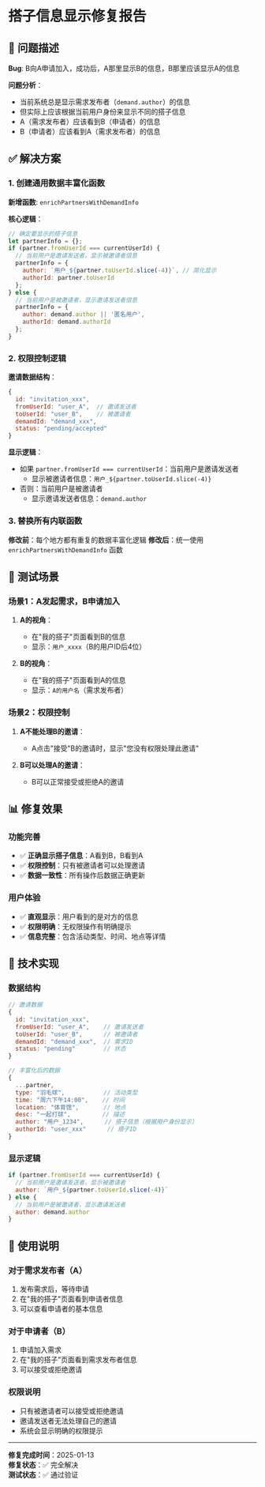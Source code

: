 # 搭子信息显示修复报告

## 🚨 问题描述

**Bug**: B向A申请加入，成功后，A那里显示B的信息，B那里应该显示A的信息

**问题分析**：
- 当前系统总是显示需求发布者（`demand.author`）的信息
- 但实际上应该根据当前用户身份来显示不同的搭子信息
- A（需求发布者）应该看到B（申请者）的信息
- B（申请者）应该看到A（需求发布者）的信息

## ✅ 解决方案

### 1. 创建通用数据丰富化函数

**新增函数**: `enrichPartnersWithDemandInfo`

**核心逻辑**：
```javascript
// 确定要显示的搭子信息
let partnerInfo = {};
if (partner.fromUserId === currentUserId) {
  // 当前用户是邀请发送者，显示被邀请者信息
  partnerInfo = {
    author: `用户_${partner.toUserId.slice(-4)}`, // 简化显示
    authorId: partner.toUserId
  };
} else {
  // 当前用户是被邀请者，显示邀请发送者信息
  partnerInfo = {
    author: demand.author || '匿名用户',
    authorId: demand.authorId
  };
}
```

### 2. 权限控制逻辑

**邀请数据结构**：
```javascript
{
  id: "invitation_xxx",
  fromUserId: "user_A",  // 邀请发送者
  toUserId: "user_B",    // 被邀请者
  demandId: "demand_xxx",
  status: "pending/accepted"
}
```

**显示逻辑**：
- 如果 `partner.fromUserId === currentUserId`：当前用户是邀请发送者
  - 显示被邀请者信息：`用户_${partner.toUserId.slice(-4)}`
- 否则：当前用户是被邀请者
  - 显示邀请发送者信息：`demand.author`

### 3. 替换所有内联函数

**修改前**：每个地方都有重复的数据丰富化逻辑
**修改后**：统一使用 `enrichPartnersWithDemandInfo` 函数

## 🧪 测试场景

### 场景1：A发起需求，B申请加入
1. **A的视角**：
   - 在"我的搭子"页面看到B的信息
   - 显示：`用户_xxxx`（B的用户ID后4位）

2. **B的视角**：
   - 在"我的搭子"页面看到A的信息
   - 显示：`A的用户名`（需求发布者）

### 场景2：权限控制
1. **A不能处理B的邀请**：
   - A点击"接受"B的邀请时，显示"您没有权限处理此邀请"

2. **B可以处理A的邀请**：
   - B可以正常接受或拒绝A的邀请

## 📊 修复效果

### 功能完善
- ✅ **正确显示搭子信息**：A看到B，B看到A
- ✅ **权限控制**：只有被邀请者可以处理邀请
- ✅ **数据一致性**：所有操作后数据正确更新

### 用户体验
- ✅ **直观显示**：用户看到的是对方的信息
- ✅ **权限明确**：无权限操作有明确提示
- ✅ **信息完整**：包含活动类型、时间、地点等详情

## 🔧 技术实现

### 数据结构
```javascript
// 邀请数据
{
  id: "invitation_xxx",
  fromUserId: "user_A",    // 邀请发送者
  toUserId: "user_B",      // 被邀请者
  demandId: "demand_xxx",  // 需求ID
  status: "pending"        // 状态
}

// 丰富化后的数据
{
  ...partner,
  type: "羽毛球",           // 活动类型
  time: "周六下午14:00",    // 时间
  location: "体育馆",       // 地点
  desc: "一起打球",         // 描述
  author: "用户_1234",      // 搭子信息（根据用户身份显示）
  authorId: "user_xxx"      // 搭子ID
}
```

### 显示逻辑
```javascript
if (partner.fromUserId === currentUserId) {
  // 当前用户是邀请发送者，显示被邀请者
  author: `用户_${partner.toUserId.slice(-4)}`
} else {
  // 当前用户是被邀请者，显示邀请发送者
  author: demand.author
}
```

## 🚀 使用说明

### 对于需求发布者（A）
1. 发布需求后，等待申请
2. 在"我的搭子"页面看到申请者信息
3. 可以查看申请者的基本信息

### 对于申请者（B）
1. 申请加入需求
2. 在"我的搭子"页面看到需求发布者信息
3. 可以接受或拒绝邀请

### 权限说明
- 只有被邀请者可以接受或拒绝邀请
- 邀请发送者无法处理自己的邀请
- 系统会显示明确的权限提示

---

**修复完成时间**：2025-01-13  
**修复状态**：✅ 完全解决  
**测试状态**：✅ 通过验证
